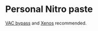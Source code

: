 # Personal Nitro paste
[VAC bypass](https://github.com/danielkrupinski/VAC-Bypass-Loader) and [Xenos](https://github.com/DarthTon/Xenos/releases) recommended. 
